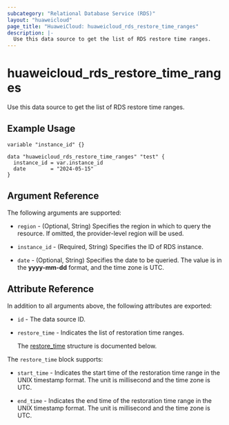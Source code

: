 ```yaml
---
subcategory: "Relational Database Service (RDS)"
layout: "huaweicloud"
page_title: "HuaweiCloud: huaweicloud_rds_restore_time_ranges"
description: |-
  Use this data source to get the list of RDS restore time ranges.
---
```


# huaweicloud_rds_restore_time_ranges

Use this data source to get the list of RDS restore time ranges.

## Example Usage

```hcl
variable "instance_id" {}

data "huaweicloud_rds_restore_time_ranges" "test" {
  instance_id = var.instance_id
  date        = "2024-05-15"
}
```

## Argument Reference

The following arguments are supported:

* `region` - (Optional, String) Specifies the region in which to query the resource.
  If omitted, the provider-level region will be used.

* `instance_id` - (Required, String) Specifies the ID of RDS instance.

* `date` - (Optional, String) Specifies the date to be queried.
  The value is in the **yyyy-mm-dd** format, and the time zone is UTC.

## Attribute Reference

In addition to all arguments above, the following attributes are exported:

* `id` - The data source ID.

* `restore_time` - Indicates the list of restoration time ranges.

  The [restore_time](#restore_time_struct) structure is documented below.

<a name="restore_time_struct"></a>
The `restore_time` block supports:

* `start_time` - Indicates the start time of the restoration time range in the UNIX timestamp format.
  The unit is millisecond and the time zone is UTC.

* `end_time` - Indicates the end time of the restoration time range in the UNIX timestamp format.
  The unit is millisecond and the time zone is UTC.
